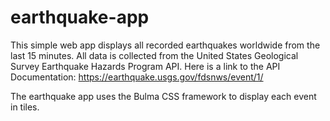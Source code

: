# earthquake-app
This simple web app displays all recorded earthquakes worldwide from the last 15 minutes. All data is collected from the 
United States Geological Survey Earthquake Hazards Program API. Here is a link to the API Documentation: 
  https://earthquake.usgs.gov/fdsnws/event/1/

The earthquake app uses the Bulma CSS framework to display each event in tiles.
